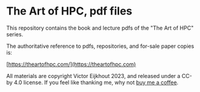 # The Art of HPC, pdf files

This repository contains the book and lecture pdfs
of the "The Art of HPC" series.

The authoritative reference to pdfs, repositories, and for-sale paper copies is:

[https://theartofhpc.com/](https://theartofhpc.com)

All materials are copyright Victor Eijkhout 2023, and released under a CC-by 4.0 license. If you feel like thanking me, why not [buy me a coffee](https://www.buymeacoffee.com/victorflute). 
